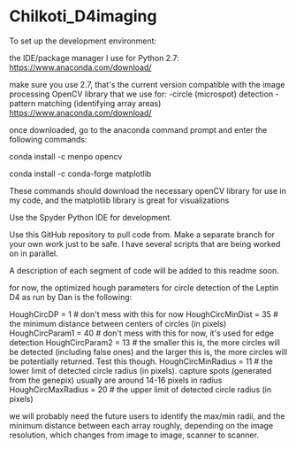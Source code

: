 # Chilkoti_D4imaging

To set up the development environment:

the IDE/package manager I use for Python 2.7: https://www.anaconda.com/download/

make sure you use 2.7, that's the current version
compatible with the image processing OpenCV library that we use for:
-circle (microspot) detection
-pattern matching (identifying array areas)
https://www.anaconda.com/download/


once downloaded, go to the anaconda command prompt and enter the following commands:

conda install -c menpo opencv 

conda install -c conda-forge matplotlib 



These commands should download the necessary openCV library for use in my code, and the matplotlib library is great for visualizations


Use the Spyder Python IDE for development. 

Use this GitHub repository to pull code from. Make a separate branch for your own work just to be safe. I have several scripts that are being worked on in parallel.

A description of each segment of code will be added to this readme soon.

for now, the optimized hough parameters for circle detection of the Leptin D4 as run by Dan is the following:

HoughCircDP = 1 # don't mess with this for now
HoughCircMinDist = 35 # the minimum distance between centers of circles (in pixels)
HoughCircParam1 = 40 # don't mess with this for now, it's used for edge detection
HoughCircParam2 = 13 # the smaller this is, the more circles will be detected (including false ones) and the larger this is, the more circles will be potentially returned. Test this though.
HoughCircMinRadius = 11 # the lower limit of detected circle radius (in pixels). capture spots (generated from the genepix) usually are around 14-16 pixels in radius
HoughCircMaxRadius = 20 # the upper limit of detected circle radius (in pixels)

we will probably need the future users to identify the max/min radii, and the minimum distance between each array roughly, depending on the image resolution, which changes from image to image, scanner to scanner.